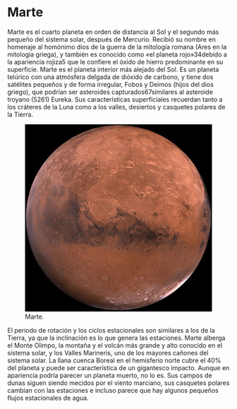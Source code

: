 # Marte

Marte es el cuarto planeta en orden de distancia al Sol y el segundo más pequeño del sistema solar, después de Mercurio. Recibió su nombre en homenaje al homónimo dios de la guerra de la mitología romana (Ares en la mitología griega), y también es conocido como «el planeta rojo»3​4​ debido a la apariencia rojiza5​ que le confiere el óxido de hierro predominante en su superficie. Marte es el planeta interior más alejado del Sol. Es un planeta telúrico con una atmósfera delgada de dióxido de carbono, y tiene dos satélites pequeños y de forma irregular, Fobos y Deimos (hijos del dios griego), que podrían ser asteroides capturados6​7​ similares al asteroide troyano (5261) Eureka. Sus características superficiales recuerdan tanto a los cráteres de la Luna como a los valles, desiertos y casquetes polares de la Tierra.

<figure class="figure">
  <img src="./Contents/imagenes/marte.jpg" class="figure-img img-fluid rounded shadow" alt="...">
  <figcaption class="figure-caption text-center">Marte.</figcaption>
</figure>

El periodo de rotación y los ciclos estacionales son similares a los de la Tierra, ya que la inclinación es lo que genera las estaciones. Marte alberga el Monte Olimpo, la montaña y el volcán más grande y alto conocido en el sistema solar, y los Valles Marineris, uno de los mayores cañones del sistema solar. La llana cuenca Boreal en el hemisferio norte cubre el 40% del planeta y puede ser característica de un gigantesco impacto.​ Aunque en apariencia podría parecer un planeta muerto, no lo es. Sus campos de dunas siguen siendo mecidos por el viento marciano, sus casquetes polares cambian con las estaciones e incluso parece que hay algunos pequeños flujos estacionales de agua.